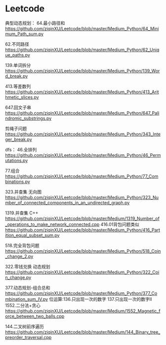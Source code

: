 # Leetcode

典型动态规划：
64.最小路径和
https://github.com/ziqinXU/Leetcode/blob/master/Medium_Python/64_Minimum_Path_sum.py

62.不同路径
https://github.com/ziqinXU/Leetcode/blob/master/Medium_Python/62_Unique_paths.py

139.单词拆分
https://github.com/ziqinXU/Leetcode/blob/master/Medium_Python/139_Word_break.py

413.等差数列
https://github.com/ziqinXU/Leetcode/blob/master/Medium_Python/413_Arithmetic_slices.py

647.回文子串
https://github.com/ziqinXU/Leetcode/blob/master/Medium_Python/647_Palindromic_substrings.py

剪绳子问题 
https://github.com/ziqinXU/Leetcode/blob/master/Medium_Python/343_Integer_break.py

dfs：
46.全排列
https://github.com/ziqinXU/Leetcode/blob/master/Medium_Python/46_Permutations.py

77.组合
https://github.com/ziqinXU/Leetcode/blob/master/Medium_Python/77_Combinations.py

323.并查集 无向图
https://github.com/ziqinXU/Leetcode/blob/master/Medium_Python/323_Number_of_connected_components_in_an_undirected_graph.py

1319.并查集 C++
https://github.com/ziqinXU/Leetcode/blob/master/Medium/1319_Number_of_operations_to_make_network_connected.cpp
416.01背包问题类似
https://github.com/ziqinXU/Leetcode/blob/master/Medium_Python/416_Partition_equal_subset_sum.py

518.完全背包问题
https://github.com/ziqinXU/Leetcode/blob/master/Medium_Python/518_Coin_change_2.py

322.零钱兑换 动态规划
https://github.com/ziqinXU/Leetcode/blob/master/Medium_Python/322_Coin_change.py

377.动态规划-组合总和
https://github.com/ziqinXU/Leetcode/blob/master/Medium_Python/377_Combination_sum_IV.py
位运算:136.只出现一次的数字
      137.只出现一次的数字II
1552.二分法+贪心
https://github.com/ziqinXU/Leetcode/blob/master/Medium/1552_Magnetic_force_between_two_balls.cpp

144.二叉树前序遍历
https://github.com/ziqinXU/Leetcode/blob/master/Medium/144_Binary_tree_preorder_traversal.cpp
